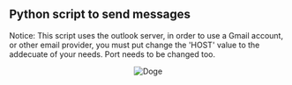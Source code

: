 ## Python script to send messages

Notice: This script uses the outlook server, in order to use a Gmail account, or other email provider, you must put change the 'HOST' value to the addecuate of your needs.
Port needs to be changed too.

<p align="center">
  <img src="https://github.com/AlejoReyna/autoEmailScript/assets/99472437/ae94cb90-3ea9-44ab-9a94-d5a13eaca604" alt="Doge">

</p>
